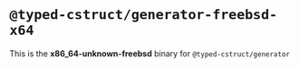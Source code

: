 # `@typed-cstruct/generator-freebsd-x64`

This is the **x86_64-unknown-freebsd** binary for `@typed-cstruct/generator`

